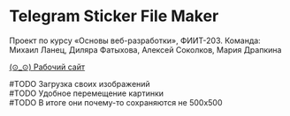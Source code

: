 # Telegram Sticker File Maker
 Проект по курсу «Основы веб-разработки», ФИИТ-203. Команда: Михаил Ланец, Диляра Фатыхова, Алексей Соколков, Мария Драпкина  

[(⊙_⊙) Рабочий сайт](https://converter-to-telegram-stickers.github.io/)

#TODO Загрузка своих изображений  
#TODO Удобное перемещение картинки  
#TODO В итоге они почему-то сохраняются не 500х500  
